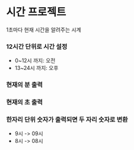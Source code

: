 # 시간 프로젝트
1초마다 현재 시간을 알려주는 시계

### 12시간 단위로 시간 설정
- 0~12시 까지: 오전
- 13~24시 까지: 오후

### 현재의 분 출력

### 현재의 초 출력

### 한자리 단위 숫자가 출력되면 두 자리 숫자로 변환
- 9시 -> 09시
- 8시 -> 08시